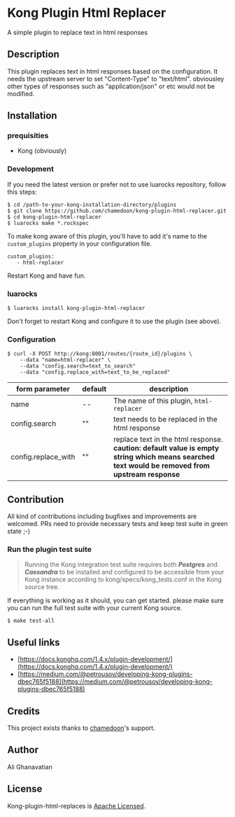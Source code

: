 
# Kong Plugin Html Replacer  
A simple plugin to replace text in html responses  
 
## Description  
This plugin replaces text in html responses based on the configuration. It needs the upstream server to set "Content-Type" to "text/html". obviousley other types of responses such as "application/json" or etc would not be modified.

## Installation  
### prequisities
- Kong (obviously)

### Development
If you need the latest version or prefer not to use luarocks repository, follow this steps:
```
$ cd /path-to-your-kong-installation-directory/plugins
$ git clone https://github.com/chamedoon/kong-plugin-html-replacer.git
$ cd kong-plugin-html-replacer
$ luarocks make *.rockspec
```
To make kong aware of this plugin, you'll have to add it's name to the `custom_plugins` property in your configuration file.
```
custom_plugins:
   - html-replacer
```
Restart Kong and have fun.

### luarocks
```
$ luarocks install kong-plugin-html-replacer
```
Don't forget to restart Kong and configure it to use the plugin (see above).

### Configuration
```
$ curl -X POST http://kong:8001/routes/{route_id}/plugins \
    --data "name=html-replacer" \
    --data "config.search=text_to_search"
    --data "config.replace_with=text_to_be_replaced"
```
 | form parameter | default | description |
 |--|--|--|
 | name | -- | The name of this plugin, `html-replacer` |
 |  config.search | ""  | text needs to be replaced in the html response |
 | config.replace_with | ""  | replace text in the html response. **caution: default value is empty string which means searched text would be removed from upstream response** |

## Contribution  
All kind of contributions including bugfixes and improvements are welcomed. PRs need to provide necessary tests and keep test suite in green state ;-)
 
### Run the plugin test suite  
> Running the Kong integration test suite requires both ***Postgres*** and ***Cassandra*** to be installed and configured to be accessible from your Kong instance according to kong/specs/kong_tests.conf in the Kong source tree.
  
If everything is working as it should, you can get started. please make sure you can run the full test suite with your current Kong source.  
  
```  
$ make test-all  
```  

## Useful links
 - [https://docs.konghq.com/1.4.x/plugin-development/](https://docs.konghq.com/1.4.x/plugin-development/)
 - [https://medium.com/@petrousov/developing-kong-plugins-dbec765f5188](https://medium.com/@petrousov/developing-kong-plugins-dbec765f5188)

## Credits
This project exists thanks to [chamedoon](https://chamedoon.com)'s support.

## Author
Ali Ghanavatian

## License
Kong-plugin-html-replaces is [Apache Licensed](https://github.com/chamedoon/kong-plugin-html-replacer/blob/master/LICENSE).
 
